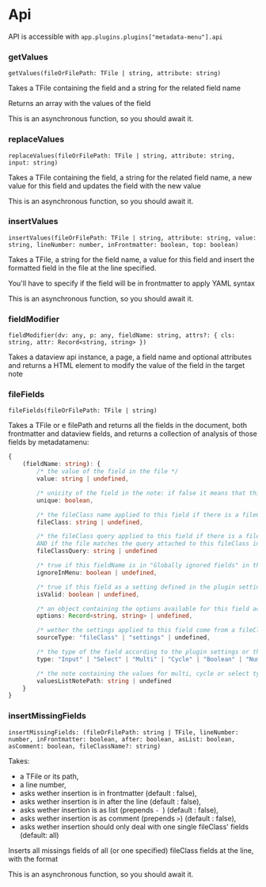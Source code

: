 # Api

API is accessible with `app.plugins.plugins["metadata-menu"].api`

### getValues

`getValues(fileOrFilePath: TFile | string, attribute: string)`

Takes a TFile containing the field and a string for the related field name

Returns an array with the values of the field

This is an asynchronous function, so you should await it.

### replaceValues
`replaceValues(fileOrFilePath: TFile | string, attribute: string, input: string)`

Takes a TFile containing the field, a string for the related field name, a new value for this field and updates the field with the new value

This is an asynchronous function, so you should await it.

### insertValues
`insertValues(fileOrFilePath: TFile | string, attribute: string, value: string, lineNumber: number, inFrontmatter: boolean, top: boolean)`

Takes a TFile, a string for the field name, a value for this field and insert the formatted field in the file at the line specified.

You'll have to specify if the field will be in frontmatter to apply YAML syntax

This is an asynchronous function, so you should await it.


### fieldModifier
`fieldModifier(dv: any, p: any, fieldName: string, attrs?: { cls: string, attr: Record<string, string> })`

Takes a dataview api instance, a page, a field name and optional attributes and returns a HTML element to modify the value of the field in the target note

### fileFields
`fileFields(fileOrFilePath: TFile | string)`

Takes a TFile or e filePath and returns all the fields in the document, both frontmatter and dataview fields, and returns a collection of analysis of those fields by metadatamenu:

```typescript
{
    (fieldName: string): {
        /* the value of the field in the file */
        value: string | undefined, 

        /* unicity of the field in the note: if false it means that this field appears more than once in the file */
        unique: boolean,

        /* the fileClass name applied to this field if there is a fileClass AND if the field is set in the fileClass or the fileClass it's inheriting from */
        fileClass: string | undefined,

        /* the fileClass query applied to this field if there is a fileClass
        AND if the file matches the query attached to this fileClass in the settings AND if the field is set in the fileClass or the fileClass it's inheriting from */
        fileClassQuery: string | undefined

        /* true if this fieldName is in "Globally ignored fields" in the plugin settings */
        ignoreInMenu: boolean | undefined,

        /* true if this field as a setting defined in the plugin settings or a fileClass and if the value is valid according to those settings */
        isValid: boolean | undefined,

        /* an object containing the options available for this field according to the plugin settings or the fileClass */
        options: Record<string, string> | undefined,

        /* wether the settings applied to this field come from a fileClass, the plugin settings or none  */
        sourceType: "fileClass" | "settings" | undefined,

        /* the type of the field according to the plugin settings or the fileClass  */
        type: "Input" | "Select" | "Multi" | "Cycle" | "Boolean" | "Number" | undefined

        /* the note containing the values for multi, cycle or select types when defined in the plugin settings  */
        valuesListNotePath: string | undefined
    }
}
```

### insertMissingFields
`insertMissingFields: (fileOrFilePath: string | TFile, lineNumber: number, inFrontmatter: boolean, after: boolean, asList: boolean, asComment: boolean, fileClassName?: string)`

Takes:
- a TFile or its path, 
- a line number, 
- asks wether insertion is in frontmatter (default : false),
- asks wether insertion is in after the line (default : false),
- asks wether insertion is as list (prepends `- `) (default : false),
- asks wether insertion is as comment (prepends `>`)  (default : false),
- asks wether insertion should only deal with one single fileClass' fields (default: all)

Inserts all missings fields of all (or one specified) fileClass fields at the line, with the format

This is an asynchronous function, so you should await it.
